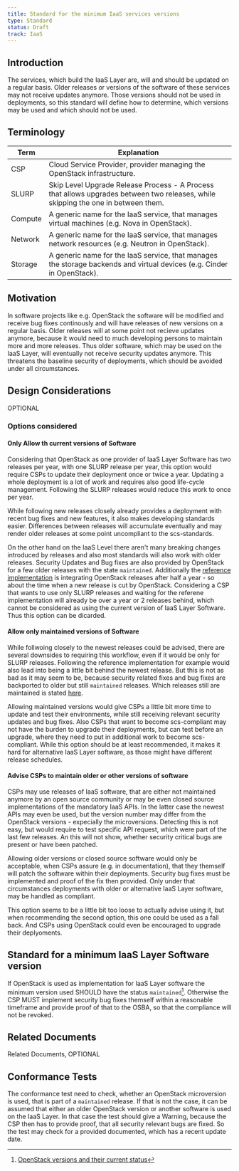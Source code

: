 ```yaml
---
title: Standard for the minimum IaaS services versions
type: Standard
status: Draft
track: IaaS
---
```


## Introduction

The services, which build the IaaS Layer are, will and should be updated on a regular basis.
Older releases or versions of the software of these services may not receive updates anymore.
Those versions should not be used in deployments, so this standard will define how to determine, which versions may be used and which should not be used.

## Terminology

| Term                | Explanation                                                                                                                              |
| ------------------- | ---------------------------------------------------------------------------------------------------------------------------------------- |
| CSP                 | Cloud Service Provider, provider managing the OpenStack infrastructure.                                                                  |
| SLURP               | Skip Level Upgrade Release Process - A Process that allows upgrades between two releases, while skipping the one in between them.        |
| Compute             | A generic name for the IaaS service, that manages virtual machines (e.g. Nova in OpenStack).                                             |
| Network             | A generic name for the IaaS service, that manages network resources (e.g. Neutron in OpenStack).                                         |
| Storage             | A generic name for the IaaS service, that manages the storage backends and virtual devices (e.g. Cinder in OpenStack).                   |

## Motivation

In software projects like e.g. OpenStack the software will be modified and receive bug fixes continously and will have releases of new versions on a regular basis.
Older releases will at some point not recieve updates anymore, because it would need to much developing persons to maintain more and more releases.
Thus older software, which may be used on the IaaS Layer, will eventually not receive security updates anymore.
This threatens the baseline security of deployments, which should be avoided under all circumstances.

## Design Considerations

OPTIONAL

### Options considered

#### Only Allow th current versions of Software

Considering that OpenStack as one provider of IaaS Layer Software has two releases per year, with one SLURP release per year, this option would require CSPs to update their deployment once or twice a year.
Updating a whole deployment is a lot of work and requires also good life-cycle management.
Following the SLURP releases would reduce this work to once per year.

While following new releases closely already provides a deployment with recent bug fixes and new features, it also makes developing standards easier.
Differences between releases will accumulate eventually and may render older releases at some point uncompliant to the scs-standards.

On the other hand on the IaaS Level there aren't many breaking changes introduced by releases and also most standards will also work with older releases.
Security Updates and Bug fixes are also provided by OpenStack for a few older releases with the state `maintained`.
Additionally the [reference implementation](https://github.com/SovereignCloudStack/release-notes/blob/main/Release7.md) is integrating OpenStack releases after half a year - so about the time when a new release is cut by OpenStack.
Considering a CSP that wants to use only SLURP releases and waiting for the referene implementation will already be over a year or 2 releases behind, which cannot be considered as using the current version of IaaS Layer Software.
Thus this option can be dicarded.

#### Allow only maintained versions of Software

While follwoing closely to the newest releases could be advised, there are several downsides to requiring this workflow, even if it would be only for SLURP releases.
Following the reference implementation for example would also lead into being a little bit behind the newest release.
But this is not as bad as it may seem to be, because security related fixes and bug fixes are backported to older but still `maintained` releases.
Which releases still are maintained is stated [here](https://releases.openstack.org).

Allowing maintained versions would give CSPs a little bit more time to update and test their environments, while still receiving relevant security updates and bug fixes.
Also CSPs that want to become scs-compliant may not have the burden to upgrade their deployments, but can test before an upgrade, where they need to put in additional work to become scs-compliant.
While this option should be at least recommended, it makes it hard for alternative IaaS Layer software, as those might have different release schedules.

#### Advise CSPs to maintain older or other versions of software

CSPs may use releases of IaaS software, that are either not maintained anymore by an open source community or may be even closed source implementations of the mandatory IaaS APIs.
In the latter case the newest APIs may even be used, but the version number may differ from the OpenStack versions - expecially the microversions.
Detecting this is not easy, but would require to test specific API request, which were part of the last few releases.
An this will not show, whether security critical bugs are present or have been patched.

Allowing older versions or closed source software would only be acceptable, when CSPs assure (e.g. in documentation), that they themself will patch the software within their deployments.
Security bug fixes must be implemented and proof of the fix then provided.
Only under that circumstances deployments with older or alternative IaaS Layer software, may be handled as compliant.

This option seems to be a little bit too loose to actually advise using it, but when recommending the second option, this one could be used as a fall back.
And CSPs using OpenStack could even be encouraged to upgrade their deplyoments.

## Standard for a minimum IaaS Layer Software version

If OpenStack is used as implementation for IaaS Layer software the minimum version used SHOULD have the status `maintained`[^1].
Otherwise the CSP MUST implement security bug fixes themself within a reasonable timeframe and provide proof of that to the OSBA, so that the compliance will not be revoked.

[^1]: [OpenStack versions and their current status](https://releases.openstack.org)

## Related Documents

Related Documents, OPTIONAL

## Conformance Tests

The conformance test need to check, whether an OpenStack microversion is used, that is part of a `maintained` release.
If that is not the case, it can be assumed that either an older OpenStack version or another software is used on the IaaS Layer.
In that case the test should give a Warning, because the CSP then has to provide proof, that all security relevant bugs are fixed.
So the test may check for a provided documented, which has a recent update date.
